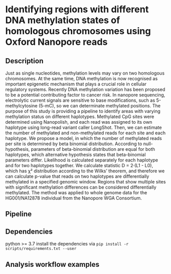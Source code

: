 # Identifying regions with different DNA methylation states of homologous chromosomes using Oxford Nanopore reads

## Description

Just as single nucleotides, methylation levels may vary on two homologous chromosomes. At the same time, DNA methylation is now recognised as important epigenetic mechanism that plays a crucial role in cellular regulatory systems. Recently DNA methylation variation has been proposed to be a potential contributing factor to cancer risk. In nanopore sequencing, electrolytic current signals are sensitive to base modifications, such as 5-methylcytosine (5-mC), so we can determinate methylated positions. 
The purpose of this study is providing a pipeline to identify areas with varying methylation status on different haplotypes. Methylated CpG sites were determined using Nanopolish, and each read was assigned to its own haplotype using long-read variant caller LongShot. Then, we can estimate the number of methylated and non-methylated reads for each site and each haplotype.
We propose a model, in which the number of methylated reads per site is determined by beta binomial distribution. According to null-hypothesis, parameters of beta-binomial distribution are equal for both haplotypes, which alternative hypothesis states that beta-binomial parameters differ. Likelihood is calculated separately for each haplotype and for two haplotypes together. We calculate statistic D = 2·(L1 - L0), which has χ² distribution according to the Wilks’ theorem, and therefore we can calculate p-value that reads on two haplotypes are differentially methylated in a specified genomic window.
Regions that show multiple sites with significant methylation differences can be considered differentially methylated. The method was applied to whole genome data for the HG001/NA12878 individual from the Nanopore WGA Consortium.

## Pipeline



## Dependencies

python >= 3.7
install the dependencies via
```pip install -r scripts/requirements.txt --user```

## Analysis workflow examples
